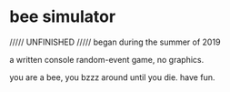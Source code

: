 # bee simulator

///// UNFINISHED /////
began during the summer of 2019


a written console random-event game, no graphics.


you are a bee, you bzzz around until you die. have fun. 
   
